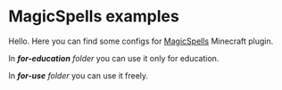 # MagicSpells examples

Hello. Here you can find some configs for [MagicSpells](https://github.com/TheComputerGeek2/MagicSpells) Minecraft plugin.

In ***for-education*** *folder* you can use it only for education. 

In ***for-use*** *folder* you can use it freely.
